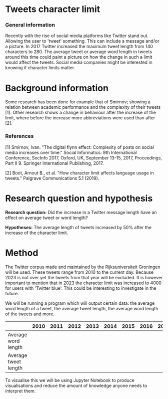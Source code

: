 # Tweets character limit
### General information
Recently with the rise of social media platforms like Twitter stand out. Allowing the user to 'tweet' something. This can include a message and/or a picture. In 2017 Twitter increased the maximum tweet length from 140 characters to 280. The average tweet or average word length in tweets around this time could paint a picture on how the change in such a limit would affect the tweets. Social media companies might be interested in knowing if character limits matter.

# Background information
Some research has been done for example that of Smirnov; showing a relation between academic performance and the complexity of their tweets [1]. Other research shows a change in behaviour after the increase of the limit, where before the increase more abbreviations were used than after [2].

### References

[1] Smirnov, Ivan. "The digital flynn effect: Complexity of posts on social media increases over time." Social Informatics: 9th International Conference, SocInfo 2017, Oxford, UK, September 13-15, 2017, Proceedings, Part II 9. Springer International Publishing, 2017.

[2] Boot, Arnout B., et al. "How character limit affects language usage in tweets." Palgrave Communications 5.1 (2019).

# Research question and hypothesis
**Research question:** Did the increase in a Twitter message length have an effect on average tweet or word length?

**Hypotheses:** The average length of tweets increased by 50% after the increase of the character limit.

# Method
The Twitter corpus made and maintained by the Rijksuniversiteit Groningen will be used. These tweets range from 2010 to the current day. Because 2023 is not over yet the tweets from that year will be excluded. It is however important to mention that in 2023 the character limit was increased to 4000 for users with 'Twitter blue'. This could be interesting to investigate in the future.

We will be running a program which will output certain data: the average word length of a tweet, the average tweet length, the average word length of the tweets and more.

|  | 2010 | 2011 | 2012 | 2013 | 2014 | 2015 | 2016 | 2017 | 2019 | 2020 | 2021 | 2022 |
| - | --- | ---- | ---- | ---- | ---- | ---- | ---- | ---- | ---- | ---- | ---- | ---- |
| Average word length |
| Average tweet length |

To visualise this we will be using Jupyter Notebook to produce visualisations and reduce the amount of knowledge anyone needs to interpret them.
